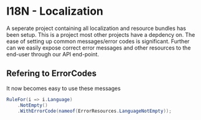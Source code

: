 # I18N - Localization

A seperate project containing all localization and resource bundles has been setup.  This is a project most other projects have a depdency on.  The ease of setting up common messages/error codes is significant.  Further can we easily expose correct error messages and other resources to the end-user through our API end-point.

## Refering to ErrorCodes

It now becomes easy to use these messages

```csharp
RuleFor(i => i.Language)
    .NotEmpty()
    .WithErrorCode(nameof(ErrorResources.LanguageNotEmpty));
```

